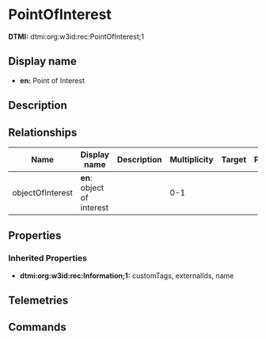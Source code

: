 # PointOfInterest
**DTMI:** dtmi:org:w3id:rec:PointOfInterest;1
## Display name
- **en:** Point of Interest
## Description
## Relationships
|Name|Display name|Description|Multiplicity|Target|Properties|Writable|
|-|-|-|-|-|-|-|
|objectOfInterest|**en**: object of interest||0-1|||True|
## Properties
### Inherited Properties
* **dtmi:org:w3id:rec:Information;1:** customTags, externalIds, name
## Telemetries
## Commands
